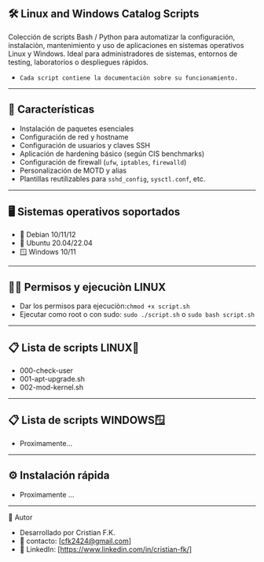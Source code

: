 ## 🛠️ Linux and Windows Catalog Scripts

Colección de scripts Bash / Python para automatizar la configuración, instalaciòn, mantenimiento y uso de aplicaciones en sistemas operativos Linux y Windows. 
Ideal para administradores de sistemas, entornos de testing, laboratorios o despliegues rápidos.
- `Cada script contiene la documentaciòn sobre su funcionamiento.`

---

## 📌 Características

- Instalación de paquetes esenciales
- Configuración de red y hostname
- Configuración de usuarios y claves SSH
- Aplicación de hardening básico (según CIS benchmarks)
- Configuración de firewall (`ufw`, `iptables`, `firewalld`)
- Personalización de MOTD y alias
- Plantillas reutilizables para `sshd_config`, `sysctl.conf`, etc.

---

## 🖥️ Sistemas operativos soportados

- 🐧 Debian 10/11/12
- 🐧 Ubuntu 20.04/22.04
- 🪟 Windows 10/11

---

## 🤚🏽 Permisos y ejecuciòn LINUX

- Dar los permisos para ejecuciòn:`chmod +x script.sh`
- Ejecutar como root o con sudo: `sudo ./script.sh` o `sudo bash script.sh`

---

## 📋 Lista de scripts LINUX🐧

- 000-check-user
- 001-apt-upgrade.sh
- 002-mod-kernel.sh

---

## 📋 Lista de scripts WINDOWS🪟

- Proximamente...

---

## ⚙️ Instalación rápida

- Proximamente ...


---



🙋 Autor
- Desarrollado por Cristian F.K.
- 📧 contacto: [cfk2424@gmail.com]
- 🔗 LinkedIn: [https://www.linkedin.com/in/cristian-fk/] 
